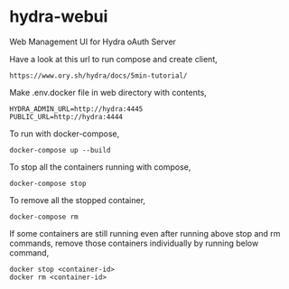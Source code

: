 # hydra-webui
Web Management UI for Hydra oAuth Server

Have a look at this url to run compose and create client,
```console
https://www.ory.sh/hydra/docs/5min-tutorial/
```

Make .env.docker file in web directory with contents,
```console
HYDRA_ADMIN_URL=http://hydra:4445
PUBLIC_URL=http://hydra:4444
```


To run with docker-compose,
```console
docker-compose up --build
```

To stop all the containers running with compose,
```console
docker-compose stop
```

To remove all the stopped container,
```console
docker-compose rm
```

If some containers are still running even after running above stop and rm commands, remove those containers individually by running below command,
```console
docker stop <container-id>
docker rm <container-id>
```